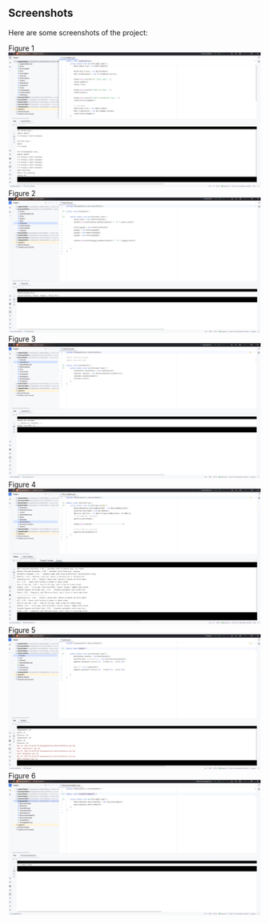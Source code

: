 ## Screenshots

Here are some screenshots of the project:

Figure 1
![Screenshot 1](screenshots/Adapter%20Pattern.png)
Figure 2
![Screenshot 2](screenshots/Decorator%20Pattern.png)
Figure 3
![Screenshot 3](screenshots/Factory%20Pattern.png)
Figure 4
![Screenshot 4](screenshots/Iterator%20Pattern.png)
Figure 5
![Screenshot 5](screenshots/Observer%20Pattern.png)
Figure 6
![Screenshot 6](screenshots/Strategy%20Pattern.png)
